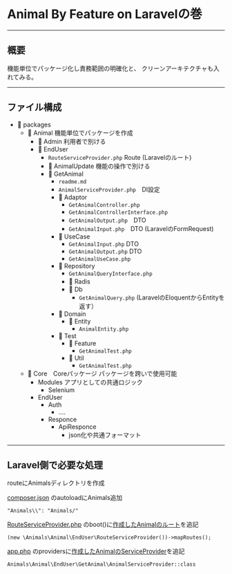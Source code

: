 # Animal By Feature on Laravelの巻

---

## 概要

機能単位でパッケージ化し責務範囲の明確化と、 クリーンアーキテクチャも入れてみる。

---

## ファイル構成

- 📁 packages
    - 📁 Animal 機能単位でパッケージを作成
        - 📁 Admin 利用者で別ける
        - 📁 EndUser
            - `RouteServiceProvider.php` Route (Laravelのルート)
            - 📁 AnimalUpdate 機能の操作で別ける
            - 📁 GetAnimal
                - `readme.md`
                - `AnimalServiceProvider.php`　DI設定
                - 📁 Adaptor
                    - `GetAnimalController.php`
                    - `GetAnimalControllerInterface.php`
                    - `GetAnimalOutput.php`　DTO
                    - `GetAnimalInput.php`　DTO (LaravelのFormRequest)
                - 📁 UseCase
                    - `GetAnimalInput.php` DTO
                    - `GetAnimalOutput.php` DTO
                    - `GetAnimalUseCase.php`
                - 📁 Repository
                    - `GetAnimalQueryInterface.php`
                    - 📁 Radis　
                    - 📁 Db
                        - `GetAnimalQuery.php` (LaravelのEloquentからEntityを返す）
                - 📁 Domain
                    - 📁 Entity
                        - `AnimalEntity.php`
                - 📁 Test
                    - 📁 Feature
                        - `GetAnimalTest.php`
                    - 📁 Util
                        - `GetAnimalTest.php`
    - 📁 Core　Coreパッケージ パッケージを跨いで使用可能
        - Modules アプリとしての共通ロジック
          - Selenium
        - EndUser
            - Auth
                - ….
            - Responce
                - ApiResponce
                    - json化や共通フォーマット


---

## Laravel側で必要な処理


 routeにAnimalsディレクトリを作成

 [composer.json](composer.json) のautoloadにAnimals追加

```
"Animals\\": "Animals/"
```

 [RouteServiceProvider.php](app%2FProviders%2FRouteServiceProvider.php) のboot()に[作成したAnimalのルート](Animals%2FAnimal%2FEndUser%2FRouteServiceProvider.php)を追記

```
(new \Animals\Animal\EndUser\RouteServiceProvider())->mapRoutes();
```

 [app.php](config%2Fapp.php) のprovidersに[作成したAnimalのServiceProvider](Animals%2FAnimal%2FEndUser%2FGetAnimal%2FAnimalServiceProvider.php)を追記

```
Animals\Animal\EndUser\GetAnimal\AnimalServiceProvider::class
```


